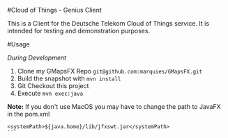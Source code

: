 #Cloud of Things - Genius Client

This is a Client for the Deutsche Telekom Cloud of Things service. It is intended for testing and demonstration purposes.

#Usage

*During Development*

1. Clone my GMapsFX Repo `git@github.com:marquies/GMapsFX.git`
2. Build the snapshot with `mvn install`
3. Git Checkout this project
4. Execute `mvn exec:java`

**Note:** If you don't use MacOS you may have to change the path to JavaFX in the pom.xml
````
<systemPath>${java.home}/lib/jfxswt.jar</systemPath>
```
